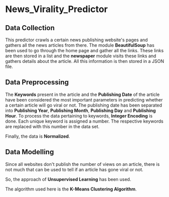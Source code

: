 # News_Virality_Predictor
## Data Collection
This predictor crawls a certain news publishing website's pages and gathers all the news articles from there.
The module __BeautifulSoup__ has been used to go through the home page and gather all the links.
These links are then stored in a list and the __newspaper__ module visits these links and gathers details about the article.
All this information is then stored in a JSON file.


## Data Preprocessing
The __Keywords__ present in the article and the __Publishing Date__ of the article have been considered the most important parameters in predicting whether a certain article will go viral or not. The publishing date has been separated into __Publishing Year__, __Publishing Month__, __Publishing Day__ and __Publishing Hour__. To process the data pertaining to keywords, __Integer Encoding__ is done. Each unique keyword is assigned a number. The respective keywords are replaced with this number in the data set.

Finally, the data is __Normalized__.

## Data Modelling
Since all websites don't publish the number of views on an article, there is not much that can be used to tell if an article has gone viral or not.

So, the approach of __Unsupervised Learning__ has been used. 

The algorithm used here is the __K-Means Clustering Algorithm__.
